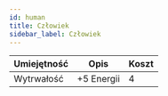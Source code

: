 ```yaml
---
id: human
title: Człowiek
sidebar_label: Człowiek
---
```


| Umiejętność | Opis | Koszt |
|-------------|------|---|
| Wytrwałość | +5 Energii | 4 |
